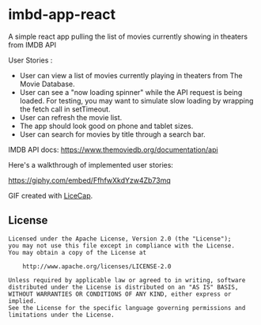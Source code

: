 # imbd-app-react
A simple react app pulling the list of movies currently showing in theaters from IMDB API

User Stories :

- User can view a list of movies currently playing in theaters from The Movie Database.
- User can see a "now loading spinner" while the API request is being loaded. For testing, you may want to simulate slow loading by wrapping the fetch call in setTimeout.
- User can refresh the movie list.
- The app should look good on phone and tablet sizes.
- User can search for movies by title through a search bar.

IMDB API docs: https://www.themoviedb.org/documentation/api

Here's a walkthrough of implemented user stories:

https://giphy.com/embed/FfhfwXkdYzw4Zb73mq

GIF created with [LiceCap](http://www.cockos.com/licecap/).

## License

    Licensed under the Apache License, Version 2.0 (the "License");
    you may not use this file except in compliance with the License.
    You may obtain a copy of the License at

        http://www.apache.org/licenses/LICENSE-2.0

    Unless required by applicable law or agreed to in writing, software
    distributed under the License is distributed on an "AS IS" BASIS,
    WITHOUT WARRANTIES OR CONDITIONS OF ANY KIND, either express or implied.
    See the License for the specific language governing permissions and
    limitations under the License.
